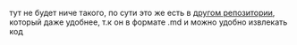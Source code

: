 тут не будет ниче такого, по сути это же есть в [другом репозитории](https://github.com/vrshgnick/obsidian/tree/main/bd_sql), который даже удобнее, т.к он в формате .md и можно удобно извлекать код
